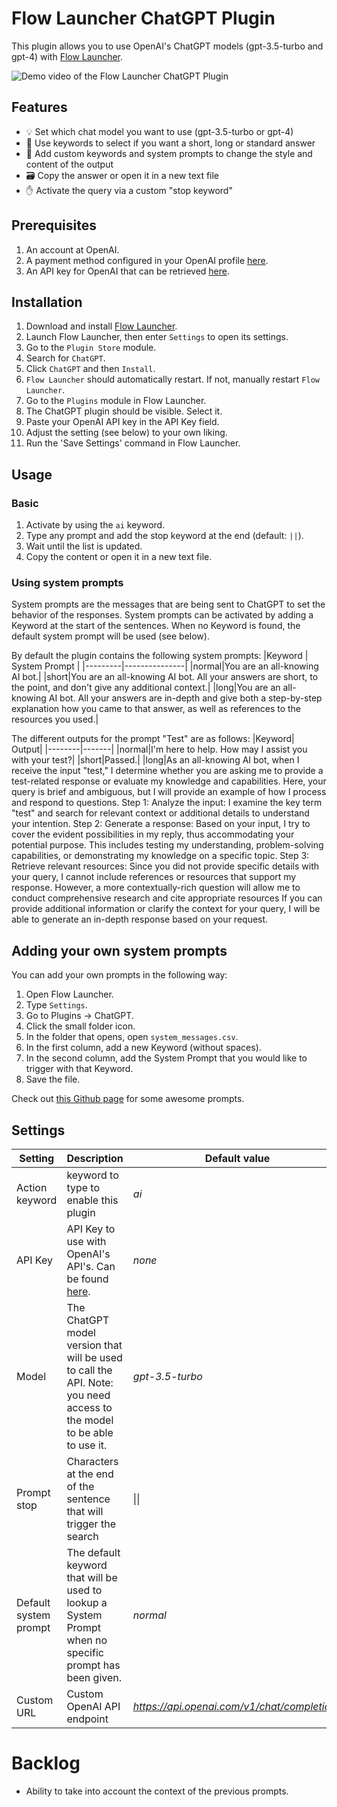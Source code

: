 # Flow Launcher ChatGPT Plugin
This plugin allows you to use OpenAI's ChatGPT models (gpt-3.5-turbo and gpt-4) with [Flow Launcher](https://www.flowlauncher.com/).

![Demo video of the Flow Launcher ChatGPT Plugin](https://i.imgur.com/WQwNY7y.gif)

## Features
- 💡 Set which chat model you want to use (gpt-3.5-turbo or gpt-4)
- 📝 Use keywords to select if you want a short, long or standard answer
- 💬 Add custom keywords and system prompts to change the style and content of the output
- 🗃️ Copy the answer or open it in a new text file
- ✋ Activate the query via a custom "stop keyword"

## Prerequisites
1. An account at OpenAI.
2. A payment method configured in your OpenAI profile [here](https://platform.openai.com/account/billing/payment-methods).
3. An API key for OpenAI that can be retrieved [here](https://platform.openai.com/account/api-keys).

## Installation
1. Download and install [Flow Launcher](https://www.flowlauncher.com/).
2. Launch Flow Launcher, then enter `Settings` to open its settings.
3. Go to the `Plugin Store` module.
4. Search for `ChatGPT`.
5. Click `ChatGPT` and then `Install`.
6. `Flow Launcher` should automatically restart. If not, manually restart `Flow Launcher`.
7. Go to the `Plugins` module in Flow Launcher.
8. The ChatGPT plugin should be visible. Select it.
9. Paste your OpenAI API key in the API Key field.
10. Adjust the setting (see below) to your own liking.
11. Run the 'Save Settings' command in Flow Launcher.

## Usage
### Basic
1. Activate by using the `ai` keyword.
2. Type any prompt and add the stop keyword at the end (default: `||`).
3. Wait until the list is updated.
4. Copy the content or open it in a new text file.

### Using system prompts
System prompts are the messages that are being sent to ChatGPT to set the behavior of the responses. System prompts can be activated by adding a Keyword at the start of the sentences. When no Keyword is found, the default system prompt will be used (see below).

By default the plugin contains the following system prompts:
|Keyword | System Prompt |
|---------|---------------|
|normal|You are an all-knowing AI bot.|
|short|You are an all-knowing AI bot. All your answers are short, to the point, and don't give any additional context.|
|long|You are an all-knowing AI bot. All your answers are in-depth and give both a step-by-step explanation how you came to that answer, as well as references to the resources you used.|

The different outputs for the prompt "Test" are as follows:
|Keyword| Output|
|--------|-------|
|normal|I'm here to help. How may I assist you with your test?|
|short|Passed.|
|long|As an all-knowing AI bot, when I receive the input "test," I determine whether you are asking me to provide a test-related response or evaluate my knowledge and capabilities. Here, your query is brief and ambiguous, but I will provide an example of how I process and respond to questions. Step 1: Analyze the input: I examine the key term "test" and search for relevant context or additional details to understand your intention. Step 2: Generate a response: Based on your input, I try to cover the evident possibilities in my reply, thus accommodating your potential purpose. This includes testing my understanding, problem-solving capabilities, or demonstrating my knowledge on a specific topic. Step 3: Retrieve relevant resources: Since you did not provide specific details with your query, I cannot include references or resources that support my response. However, a more contextually-rich question will allow me to conduct comprehensive research and cite appropriate resources If you can provide additional information or clarify the context for your query, I will be able to generate an in-depth response based on your request. 

## Adding your own system prompts
You can add your own prompts in the following way:
1. Open Flow Launcher.
2. Type `Settings`.
3. Go to Plugins -> ChatGPT.
4. Click the small folder icon.
5. In the folder that opens, open `system_messages.csv`.
6. In the first column, add a new Keyword (without spaces).
7. In the second column, add the System Prompt that you would like to trigger with that Keyword.
8. Save the file.

Check out [this Github page](https://github.com/f/awesome-chatgpt-prompts) for some awesome prompts.

## Settings
|Setting|Description|Default value|
|-------|-----------|-------------|
|Action keyword|keyword to type to enable this plugin|_ai_|
|API Key|API Key to use with OpenAI's API's. Can be found [here](https://platform.openai.com/account/api-keys).|_none_|
|Model|The ChatGPT model version that will be used to call the API. Note: you need access to the model to be able to use it.|_gpt-3.5-turbo_|
|Prompt stop|Characters at the end of the sentence that will trigger the search| &#124;&#124; |
|Default system prompt|The default keyword that will be used to lookup a System Prompt when no specific prompt has been given.| _normal_ |
|Custom URL|Custom OpenAI API endpoint|_https://api.openai.com/v1/chat/completions_|

# Backlog
* Ability to take into account the context of the previous prompts.
